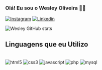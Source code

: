 
### Olá! Eu sou o Wesley Oliveira ✌🏻

[![Instagram](https://img.shields.io/badge/Instagram-E4405F?style=for-the-badge&logo=instagram&logoColor=white)](https://instagram.com/wesley.git)
[![Linkedin](https://img.shields.io/badge/LinkedIn-0077B5?style=for-the-badge&logo=linkedin&logoColor=white)](https://linkedin.com/in/wesleyxzoliveira)

![Wesley GitHub stats](https://github-readme-stats.vercel.app/api?username=WesleyAlavarce&show_icons=true&theme=radical)

## Linguagens que eu Utilizo

<div style="display: inline_block"><br/>
    <img align="center" alt="html5" src="https://img.shields.io/badge/HTML5-E34F26?style=for-the-badge&logo=html5&logoColor=white" />
    <img align="center" alt="css3" src="https://img.shields.io/badge/CSS3-1572B6?style=for-the-badge&logo=css3&logoColor=white" />
    <img align="center" alt="javascript" src="https://img.shields.io/badge/JavaScript-323330?style=for-the-badge&logo=javascript&logoColor=F7DF1E" />
    <img align="center" alt="php" src="https://img.shields.io/badge/PHP-777BB4?style=for-the-badge&logo=php&logoColor=white" />
    <img align="center" alt="mysql" src="https://img.shields.io/badge/MySQL-00000F?style=for-the-badge&logo=mysql&logoColor=white" />
</div>
